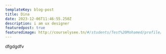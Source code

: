 ```yaml
---
templateKey: blog-post
title: Dina
date: 2023-12-06T11:46:55.250Z
description: i am ux designer
featuredpost: true
featuredimage: http://courselysee.tn/#/students/Test%20Mohamed/profile/myinfo
---
```

d﻿fgdgdfv